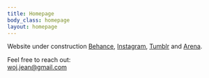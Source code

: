 ```yaml
---
title: Homepage
body_class: homepage
layout: homepage
---
```


Website under construction
<a href="{{ site.links.behance }}">Behance</a>, <a href="{{ site.links.instagram }}">Instagram</a>, <a href="{{ site.links.tumblr }}">Tumblr</a> and <a href="{{ site.links.arena }}">Arena</a>.

Feel free to reach out:<br /><a href="mailto:woj.jean@gmail.com">woj.jean@gmail.com</a>
